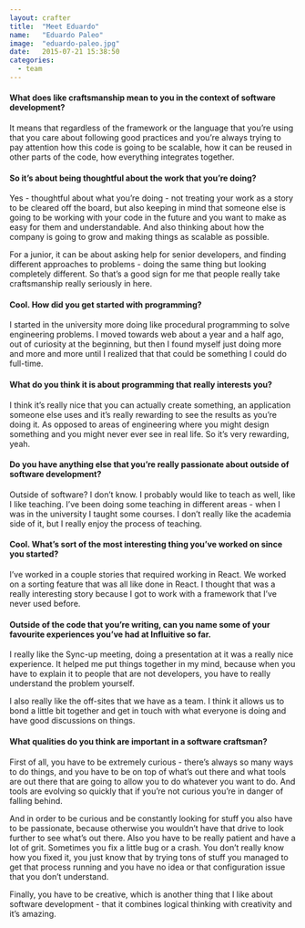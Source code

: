 ```yaml
---
layout: crafter
title:  "Meet Eduardo"
name:   "Eduardo Paleo"
image:  "eduardo-paleo.jpg"
date:   2015-07-21 15:38:50
categories:
  - team
---
```



#### What does like craftsmanship mean to you in the context of software development?

It means that regardless of the framework or the language that you’re using that you care about following good practices and you’re always trying to pay attention how this code is going to be scalable, how it can be reused in other parts of the code, how everything integrates together.

#### So it’s about being thoughtful about the work that you’re doing?

Yes - thoughtful about what you’re doing - not treating your work as  a story to be cleared off the board, but also keeping in mind that someone else is going to be working with your code in the future and you want to make as easy for them and understandable. And also thinking about how the company is going to grow and making things as scalable as possible.

For a junior, it can be about asking help for senior developers, and finding different approaches to problems - doing the same thing but looking completely different. So that’s a good sign for me that people really take craftsmanship really seriously in here.

#### Cool. How did you get started with programming?

I started in the university more doing like procedural programming to solve engineering problems. I moved towards web about a year and a half ago, out of curiosity at the beginning, but then I found myself just doing more and more and more until I realized that that could be something I could do full-time.

#### What do you think it is about programming that really interests you?

I think it’s really nice that you can actually create something, an application someone else uses and it’s really rewarding to see the results as you’re doing it. As opposed to areas of engineering where you might design something and you might never ever see in real life. So it’s very rewarding, yeah.

#### Do you have anything else that you’re really passionate about outside of software development?

Outside of software? I don’t know. I probably would like to teach as well, like I like teaching. I’ve been doing some teaching in different areas - when I was in the university I taught some courses. I don’t  really like the academia side of it, but I really enjoy the process of teaching.

#### Cool. What’s sort of the most interesting thing you’ve worked on since you started?

I’ve worked in a couple stories that required working in React. We worked on a sorting feature that was all like done in React. I thought that was a really interesting story because I got to work with a framework that I’ve never used before.

#### Outside of the code that you’re writing, can you name some of your favourite experiences you’ve had at Influitive so far.

I really like the Sync-up meeting, doing a presentation at it was a really nice experience. It helped me put things together in my mind, because when you have to explain it to people that are not developers, you have to really understand the problem yourself.

I also really like the off-sites that we have as a team. I think it allows us to bond a little bit together and get in touch with what everyone is doing and have good discussions on things.

#### What qualities do you think are important in a software craftsman?

First of all, you have to be extremely curious - there’s always so many ways to do things, and you have to be on top of what’s out there and what tools are out there that are going to allow you to do whatever you want to do. And tools are evolving so quickly that if you’re not curious you’re in danger of falling behind.

And in order to be curious and be constantly looking for stuff you also have to be passionate, because otherwise you wouldn’t have that drive to look further to see what’s out there. Also you have to be really patient and have a lot of grit. Sometimes you fix a little bug or a crash. You don’t really know how you fixed it, you just know that by trying tons of stuff you managed to get that process running and you have no idea or that configuration issue that you don’t understand.

Finally, you have to be creative, which is another thing that I like about software development - that it combines logical thinking with creativity and it’s amazing.
